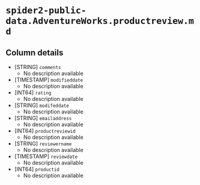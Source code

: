 # `spider2-public-data.AdventureWorks.productreview.md`

## Column details

* [STRING]    `comments`
  - No description available
* [TIMESTAMP]    `modifieddate`
  - No description available
* [INT64]    `rating`
  - No description available
* [STRING]    `modifeddate`
  - No description available
* [STRING]    `emailaddress`
  - No description available
* [INT64]    `productreviewid`
  - No description available
* [STRING]    `reviewername`
  - No description available
* [TIMESTAMP]    `reviewdate`
  - No description available
* [INT64]    `productid`
  - No description available

